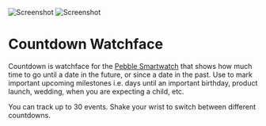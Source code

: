 ![Screenshot](https://rawgithub.com/VGraupera/countdown-watchface/master/appstore/pebble-screenshot_1.png)
![Screenshot](https://rawgithub.com/VGraupera/countdown-watchface/master/appstore/pebble-screenshot_2.png)


Countdown Watchface
===================

Countdown is watchface for the [Pebble Smartwatch](https://getpebble.com) that shows how much time to go until a date in the future, or since a date in the past. Use to mark important upcoming milestones i.e. days until an important birthday, product launch, wedding, when you are expecting a child, etc.

You can track up to 30 events. Shake your wrist to switch between different countdowns.
